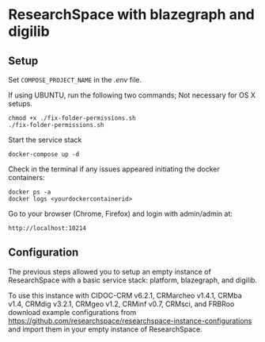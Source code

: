 # ResearchSpace with blazegraph and digilib

## Setup

Set `COMPOSE_PROJECT_NAME` in the *.env* file.

If using UBUNTU, run the following two commands; Not necessary for OS X setups.
```
chmod +x ./fix-folder-permissions.sh
./fix-folder-permissions.sh
```

Start the service stack
```
docker-compose up -d
```

Check in the terminal if any issues appeared initiating the docker containers:  
```
docker ps -a 
docker logs <yourdockercontainerid>
```

Go to your browser (Chrome, Firefox) and login with admin/admin at:
```
http://localhost:10214
```

## Configuration
The previous steps allowed you to setup an empty instance of ResearchSpace with a basic service stack: platform, blazegraph, and digilib.

To use this instance with CIDOC-CRM v6.2.1, CRMarcheo v1.4.1, CRMba v1.4, CRMdig v3.2.1, CRMgeo v1.2, CRMinf v0.7, CRMsci, and FRBRoo download example configurations from https://github.com/researchspace/researchspace-instance-configurations  and import them in your empty instance of ResearchSpace. 

